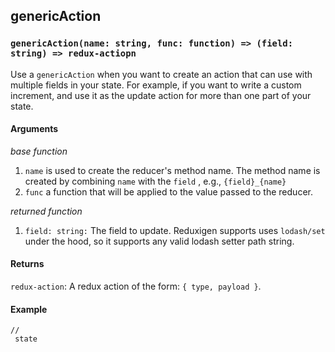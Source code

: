 ## genericAction

### `genericAction(name: string, func: function) => (field: string) => redux-actiopn`

Use a `genericAction` when you want to create an action that can use with multiple fields in your state. For example, if you want to write a custom increment, and use it as the update action for more than one part of your state.

#### Arguments

_base function_

1. `name`
    is used to create the reducer's method name. The method name is created by combining 
   `name`
    with the 
   `field`
   , e.g., 
   `{field}_{name}`
2. `func`
    a function that will be applied to the value passed to the reducer.

_returned function_

1. `field: string:`
    The field to update. Reduxigen supports uses 
   `lodash/set`
    under the hood, so it supports any valid lodash setter path string.

#### Returns

`redux-action`: A redux action of the form: `{ type, payload }`.

#### Example

```
//
 state
```



